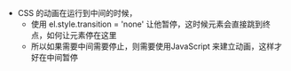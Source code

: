 - CSS 的动画在运行到中间的时候，
  - 使用 el.style.transition = 'none' 让他暂停，这时候元素会直接跳到终点，如何让元素停在这里
  - 所以如果需要中间需要停止，则需要使用JavaScript 来建立动画，这样才好在中间暂停